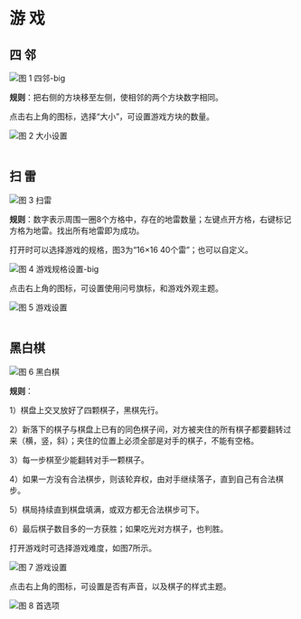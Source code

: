 # 游 戏
## 四 邻
![图 1 四邻-big](image/1.png)

**规则**：把右侧的方块移至左侧，使相邻的两个方块数字相同。

点击右上角的图标，选择“大小”，可设置游戏方块的数量。

![图 2 大小设置](image/2.png)
<br>
<br>

## 扫 雷
![图 3 扫雷](image/3.png)

**规则**：数字表示周围一圈8个方格中，存在的地雷数量；左键点开方格，右键标记方格为地雷。找出所有地雷即为成功。

打开时可以选择游戏的规格，图3为“16×16 40个雷”；也可以自定义。

![图 4 游戏规格设置-big](image/4.png)

点击右上角的图标，可设置使用问号旗标，和游戏外观主题。

![图 5 游戏设置](image/5.png)
<br>
<br>

## 黑白棋
![图 6 黑白棋](image/6.png)

**规则**：

1）棋盘上交叉放好了四颗棋子，黑棋先行。

2）新落下的棋子与棋盘上已有的同色棋子间，对方被夹住的所有棋子都要翻转过来（横，竖，斜）；夹住的位置上必须全部是对手的棋子，不能有空格。

3）每一步棋至少能翻转对手一颗棋子。

4）如果一方没有合法棋步，则该轮弃权，由对手继续落子，直到自己有合法棋步。

5）棋局持续直到棋盘填满，或双方都无合法棋步可下。

6）最后棋子数目多的一方获胜；如果吃光对方棋子，也判胜。

打开游戏时可选择游戏难度，如图7所示。

![图 7 游戏设置](image/7.png)

点击右上角的图标，可设置是否有声音，以及棋子的样式主题。

![图 8 首选项](image/8.png)
